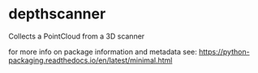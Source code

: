 # depthscanner
Collects a PointCloud from a 3D scanner

for more info on package information and metadata see:
https://python-packaging.readthedocs.io/en/latest/minimal.html
